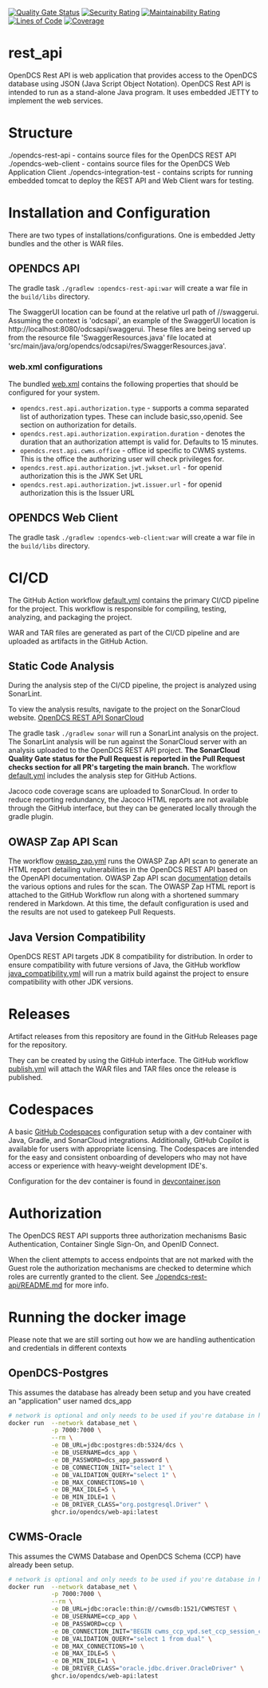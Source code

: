 [![Quality Gate Status](https://sonarcloud.io/api/project_badges/measure?project=opendcs_rest_api&metric=alert_status)](https://sonarcloud.io/summary/new_code?id=opendcs_rest_api)
[![Security Rating](https://sonarcloud.io/api/project_badges/measure?project=opendcs_rest_api&metric=security_rating)](https://sonarcloud.io/summary/new_code?id=opendcs_rest_api)
[![Maintainability Rating](https://sonarcloud.io/api/project_badges/measure?project=opendcs_rest_api&metric=sqale_rating)](https://sonarcloud.io/summary/new_code?id=opendcs_rest_api)
[![Lines of Code](https://sonarcloud.io/api/project_badges/measure?project=opendcs_rest_api&metric=ncloc)](https://sonarcloud.io/summary/new_code?id=opendcs_rest_api)
[![Coverage](https://sonarcloud.io/api/project_badges/measure?project=opendcs_rest_api&metric=coverage)](https://sonarcloud.io/summary/new_code?id=opendcs_rest_api)

# rest_api
OpenDCS Rest API is web application that provides access to the OpenDCS database using JSON (Java Script Object Notation).
OpenDCS Rest API is intended to run as a stand-alone Java program. It uses embedded JETTY to implement the web services.

# Structure
./opendcs-rest-api - contains source files for the OpenDCS REST API
./opendcs-web-client - contains source files for the OpenDCS Web Application Client
./opendcs-integration-test - contains scripts for running embedded tomcat to deploy the REST API and Web Client wars for testing.


# Installation and Configuration
There are two types of installations/configurations.  One is embedded Jetty bundles and the other is WAR files.

## OPENDCS API
The gradle task `./gradlew :opendcs-rest-api:war` will create a war file in the `build/libs` directory.

The SwaggerUI location can be found at the relative url path of /<context>/swaggerui.
Assuming the context is 'odcsapi', an example of the SwaggerUI location is http://localhost:8080/odcsapi/swaggerui.
These files are being served up from the resource file 'SwaggerResources.java' file located at 
'src/main/java/org/opendcs/odcsapi/res/SwaggerResources.java'.

### web.xml configurations
The bundled [web.xml](opendcs-rest-api/src/main/webapp/WEB-INF/web.xml) contains the following
properties that should be configured for your system.
- `opendcs.rest.api.authorization.type` - supports a comma separated list of authorization types. These can include basic,sso,openid. See section on authorization for details.
- `opendcs.rest.api.authorization.expiration.duration` - denotes the duration that an authorization attempt is valid for. Defaults to 15 minutes.
- `opendcs.rest.api.cwms.office` - office id specific to CWMS systems. This is the office the authorizing user will check privileges for.
- `opendcs.rest.api.authorization.jwt.jwkset.url` - for openid authorization this is the JWK Set URL
- `opendcs.rest.api.authorization.jwt.issuer.url`  - for openid authorization this is the Issuer URL

## OPENDCS Web Client
The gradle task `./gradlew :opendcs-web-client:war` will create a war file in the `build/libs` directory.

# CI/CD
The GitHub Action workflow [default.yml](./.github/workflows/default.yml) contains the primary CI/CD pipeline for the project.
This workflow is responsible for compiling, testing, analyzing, and packaging the project.

WAR and TAR files are generated as part of the CI/CD pipeline and are uploaded as artifacts in the GitHub Action.

## Static Code Analysis
During the analysis step of the CI/CD pipeline, the project is analyzed using SonarLint.

To view the analysis results, navigate to the project on the SonarCloud website. 
[OpenDCS REST API SonarCloud](https://sonarcloud.io/project/overview?id=opendcs_rest_api)

The gradle task `./gradlew sonar` will run a SonarLint analysis on the project.  
The SonarLint analysis will be run against the SonarCloud server with an analysis uploaded to the OpenDCS REST API project.
**The SonarCloud Quality Gate status for the Pull Request is reported in the Pull Request checks section for all PR's targeting the main branch.**
The workflow [default.yml](./.github/workflows/default.yml) includes the analysis step for GitHub Actions.

Jacoco code coverage scans are uploaded to SonarCloud. In order to reduce reporting redundancy, the Jacoco HTML reports are 
not available through the GitHub interface, but they can be generated locally through the gradle plugin.

## OWASP Zap API Scan
The workflow [owasp_zap.yml](./.github/workflows/owasp_zap.yml) runs the OWASP Zap API scan to generate an HTML report
detailing vulnerabilities in the OpenDCS REST API based on the OpenAPI documentation. OWASP Zap API scan 
[documentation](https://www.zaproxy.org/docs/docker/api-scan/) details the various options and rules for the scan.
The OWASP Zap HTML report is attached to the GitHub Workflow run along with a shortened summary rendered in Markdown.
At this time, the default configuration is used and the results are not used to gatekeep Pull Requests.

## Java Version Compatibility
OpenDCS REST API targets JDK 8 compatibility for distribution. 
In order to ensure compatibility with future versions of Java, the GitHub workflow [java_compatibility.yml](./.github/workflows/java_compatibility.yml)
will run a matrix build against the project to ensure compatibility with other JDK versions.

# Releases
Artifact releases from this repository are found in the GitHub Releases page for the repository. 

They can be created by using the GitHub interface. 
The GitHub workflow [publish.yml](./.github/workflows/publish.yml) will attach the WAR files and TAR files once the release is published.

# Codespaces
A basic [GitHub Codespaces](https://docs.github.com/en/codespaces/overview) configuration setup with a dev container with
Java, Gradle, and SonarCloud integrations. Additionally, GitHub Copilot is available for users with appropriate licensing.
The Codespaces are intended for the easy and consistent onboarding of developers who may not have access or experience with
heavy-weight development IDE's.

Configuration for the dev container is found in [devcontainer.json](./.devcontainer/devcontainer.json)

# Authorization
The OpenDCS REST API supports three authorization mechanisms Basic Authentication, Container Single Sign-On, and OpenID Connect.

When the client attempts to access endpoints that are not marked with the Guest role the authorization mechanisms are checked to determine
which roles are currently granted to the client. See [./opendcs-rest-api/README.md](opendcs-rest-api/README.md) for more info.


# Running the docker image

Please note that we are still sorting out how we are handling authentication and credentials in different contexts

## OpenDCS-Postgres

This assumes the database has already been setup and you have created an "application" user named dcs_app

```bash
# network is optional and only needs to be used if you're database in hosted in docker, set the name appropriately.
docker run  --network database_net \
            -p 7000:7000 \
            --rm \
            -e DB_URL=jdbc:postgres:db:5324/dcs \
            -e DB_USERNAME=dcs_app \
            -e DB_PASSWORD=dcs_app_password \
            -e DB_CONNECTION_INIT="select 1" \
            -e DB_VALIDATION_QUERY="select 1" \
            -e DB_MAX_CONNECTIONS=10 \
            -e DB_MAX_IDLE=5 \
            -e DB_MIN_IDLE=1 \
            -e DB_DRIVER_CLASS="org.postgresql.Driver" \
            ghcr.io/opendcs/web-api:latest
```

## CWMS-Oracle

This assumes the CWMS Database and OpenDCS Schema (CCP) have already been setup.

```bash
# network is optional and only needs to be used if you're database in hosted in docker, set the name appropriately.
docker run  --network database_net \
            -p 7000:7000 \
            --rm \
            -e DB_URL=jdbc:oracle:thin:@//cwmsdb:1521/CWMSTEST \
            -e DB_USERNAME=ccp_app \
            -e DB_PASSWORD=ccp \
            -e DB_CONNECTION_INIT="BEGIN cwms_ccp_vpd.set_ccp_session_ctx(null, null, 'SPK' ); END;" \
            -e DB_VALIDATION_QUERY="select 1 from dual" \
            -e DB_MAX_CONNECTIONS=10 \
            -e DB_MAX_IDLE=5 \
            -e DB_MIN_IDLE=1 \
            -e DB_DRIVER_CLASS="oracle.jdbc.driver.OracleDriver" \
            ghcr.io/opendcs/web-api:latest
```